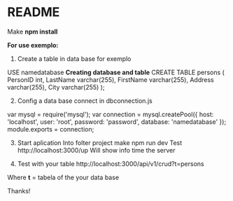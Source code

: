 # README #

Make **npm install**

**For use exemplo:**

 1. Create a table in data base for exemplo

USE namedatabase
**Creating database and table**
CREATE TABLE persons (
    PersonID int,
    LastName varchar(255),
    FirstName varchar(255),
    Address varchar(255),
    City varchar(255)
);

 2. Config a data base connect in dbconnection.js

var mysql = require('mysql');
var connection = mysql.createPool({
    host: 'localhost',
    user: 'root',
    password: 'password',
  database: 'namedatabase'
});
module.exports = connection;

 3. Start aplication
Into folter project make npm run dev
Test http://localhost:3000/up
Will show info time the server

 4. Test with your table
http://localhost:3000/api/v1/crud?t=persons

Where **t** = tabela of the your data base

Thanks!